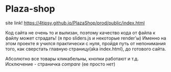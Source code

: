 # Plaza-shop


site link! https://4tipsy.github.io/PlazaShop/prod/public/index.html


Код сайта не очень то и вылизан, поэтому качество кода от файла к файлу может страдать!
(я про sliders.js и некоторые render'ы)
Именно на этом проекте я учился практически с нуля, пройдя путь от непонимания того, как сверстать
главную страницу(aka index.html), до готового сайта.


Абсолютно все товары кликабельны, кнопки работают и т.д.
Исключение - страничка *compare* (ее просто нет)
